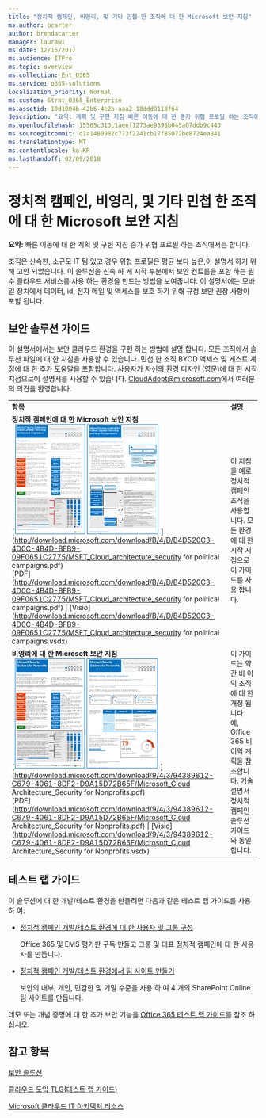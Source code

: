 ```yaml
---
title: "정치적 캠페인, 비영리, 및 기타 민첩 한 조직에 대 한 Microsoft 보안 지침"
ms.author: bcarter
author: brendacarter
manager: laurawi
ms.date: 12/15/2017
ms.audience: ITPro
ms.topic: overview
ms.collection: Ent_O365
ms.service: o365-solutions
localization_priority: Normal
ms.custom: Strat_O365_Enterprise
ms.assetid: 10d1004b-42b6-4e2b-aaa2-18ddd9118f64
description: "요약: 계획 및 구현 지침 빠른 이동에 대 한 증가 위협 프로필 하는 조직에서는 합니다."
ms.openlocfilehash: 15565c313c1aeef1273ae9398b045a07ddb9c443
ms.sourcegitcommit: d1a1480982c773f2241cb17f85072be8724ea841
ms.translationtype: MT
ms.contentlocale: ko-KR
ms.lasthandoff: 02/09/2018
---
```

# <a name="microsoft-security-guidance-for-political-campaigns-nonprofits-and-other-agile-organizations"></a>정치적 캠페인, 비영리, 및 기타 민첩 한 조직에 대 한 Microsoft 보안 지침

 **요약:** 빠른 이동에 대 한 계획 및 구현 지침 증가 위협 프로필 하는 조직에서는 합니다.
  
조직은 신속한, 소규모 IT 팀 있고 경우 위협 프로필은 평균 보다 높은,이 설명서 하기 위해 고안 되었습니다. 이 솔루션을 신속 하 게 시작 부분에서 보안 컨트롤을 포함 하는 필수 클라우드 서비스를 사용 하는 환경을 만드는 방법을 보여줍니다. 이 설명서에는 모바일 장치에서 데이터, id, 전자 메일 및 액세스를 보호 하기 위해 규정 보안 권장 사항이 포함 됩니다.
  
## <a name="security-solution-guidance"></a>보안 솔루션 가이드

이 설명서에서는 보안 클라우드 환경을 구현 하는 방법에 설명 합니다. 모든 조직에서 솔루션 파일에 대 한 지침을 사용할 수 있습니다. 민첩 한 조직 BYOD 액세스 및 게스트 계정에 대 한 추가 도움말을 포함합니다. 사용자가 자신의 환경 디자인 (영문)에 대 한 시작 지점으로이 설명서를 사용할 수 있습니다. [CloudAdopt@microsoft.com](mailto:CloudAdopt@microsoft.com)에서 여러분의 의견을 환영합니다. 
  
|||
|:-----|:-----|
|**항목** <br/> |**설명** <br/> |
|**정치적 캠페인에 대 한 Microsoft 보안 지침** <br/> [![미니 포스터 (영문)에 대 한 축소판 그림 못 설정합니다.](images/d370ce28-ca40-4930-9a2c-907312aa06c8.png)          ](http://download.microsoft.com/download/B/4/D/B4D520C3-4D0C-4B4D-BFB9-09F0651C2775/MSFT_Cloud_architecture_security for political campaigns.pdf) <br/> [PDF](http://download.microsoft.com/download/B/4/D/B4D520C3-4D0C-4B4D-BFB9-09F0651C2775/MSFT_Cloud_architecture_security for political campaigns.pdf) \| [Visio](http://download.microsoft.com/download/B/4/D/B4D520C3-4D0C-4B4D-BFB9-09F0651C2775/MSFT_Cloud_architecture_security for political campaigns.vsdx)   <br/> |이 지침을 예로 정치적 캠페인 조직을 사용합니다. 모든 환경에 대 한 시작 지점으로이 가이드를 사용 합니다.  <br/> |
|**비영리에 대 한 Microsoft 보안 지침** <br/> [![다운로드 가능한 파일에 대 한 축소판 그림 이미지](images/e4784889-1c69-4067-9a8f-31d31d1eceea.png)          ](http://download.microsoft.com/download/9/4/3/94389612-C679-4061-8DF2-D9A15D72B65F/Microsoft_Cloud Architecture_Security for Nonprofits.pdf) <br/> [PDF](http://download.microsoft.com/download/9/4/3/94389612-C679-4061-8DF2-D9A15D72B65F/Microsoft_Cloud Architecture_Security for Nonprofits.pdf) \| [Visio](http://download.microsoft.com/download/9/4/3/94389612-C679-4061-8DF2-D9A15D72B65F/Microsoft_Cloud Architecture_Security for Nonprofits.vsdx)   <br/> |이 가이드는 약간 비 이익 조직에 대 한 개정 됩니다. 예, Office 365 비 이익 계획을 참조합니다. 기술 설명서 정치적 캠페인 솔루션 가이드와 동일 합니다.  <br/> |
   
## <a name="test-lab-guides"></a>테스트 랩 가이드

이 솔루션에 대 한 개발/테스트 환경을 만들려면 다음과 같은 테스트 랩 가이드를 사용 하 여: 
  
- [정치적 캠페인 개발/테스트 환경에 대 한 사용자 및 그룹 구성](configure-groups-and-users-for-a-political-campaign-dev-test-environment.md)
    
     Office 365 및 EMS 평가판 구독 만들고 그룹 및 대표 정치적 캠페인에 대 한 사용자를 만듭니다.
    
- [정치적 캠페인 개발/테스트 환경에서 팀 사이트 만들기](create-team-sites-in-a-political-campaign-dev-test-environment.md)
    
    보안의 내부, 개인, 민감한 및 기밀 수준을 사용 하 여 4 개의 SharePoint Online 팀 사이트를 만듭니다.
    
데모 또는 개념 증명에 대 한 추가 보안 기능을 [Office 365 테스트 랩 가이드](http://aka.ms/o365tlgs)를 참조 하십시오.
  
## <a name="see-also"></a>참고 항목

[보안 솔루션](security-solutions.md)
  
[클라우드 도입 TLG(테스트 랩 가이드)](cloud-adoption-test-lab-guides-tlgs.md)
  
[Microsoft 클라우드 IT 아키텍처 리소스](microsoft-cloud-it-architecture-resources.md)



